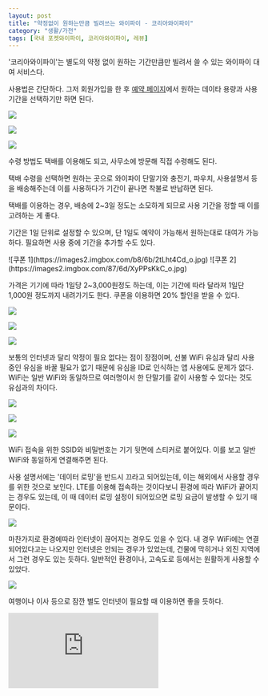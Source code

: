 ```yaml
---
layout: post
title: "약정없이 원하는만큼 빌려쓰는 와이파이 - 코리아와이파이"
category: "생활/가전"
tags: [국내 포켓와이파이, 코리아와이파이, 레뷰]
---
```


'코리아와이파이'는 별도의 약정 없이
원하는 기간만큼만 빌려서 쓸 수 있는 와이파이 대여 서비스다.

사용법은 간단하다.
그저 회원가입을 한 후 [예약 페이지](https://korea-wifi.net/revu)에서 원하는 데이타 용량과 사용 기간을 선택하기만 하면 된다.

![](https://images2.imgbox.com/82/10/DJoZDTKx_o.png)

![](https://images2.imgbox.com/25/a7/6fKnTMKn_o.png)

![](https://images2.imgbox.com/77/82/moRMeebT_o.png)

수령 방법도 택배를 이용해도 되고,
사무소에 방문해 직접 수령해도 된다.

택배 수령을 선택하면 원하는 곳으로 와이파이 단말기와 충전기, 파우치, 사용설명서 등을 배송해주는데
이를 사용하다가 기간이 끝나면 착불로 반납하면 된다.

택배를 이용하는 경우, 배송에 2~3일 정도는 소모하게 되므로
사용 기간을 정할 때 이를 고려하는 게 좋다.

기간은 1일 단위로 설정할 수 있으며,
단 1일도 예약이 가능해서 원하는대로 대여가 가능하다.
필요하면 사용 중에 기간을 추가할 수도 있다.

<p class="center" markdown="1">
![쿠폰 1](https://images2.imgbox.com/b8/6b/2tLht4Cd_o.jpg)
![쿠폰 2](https://images2.imgbox.com/87/6d/XyPPsKkC_o.jpg)
</p>

가격은 기기에 따라 1일당 2~3,000원정도 하는데,
이는 기간에 따라 달라져 1일단 1,000원 정도까지 내려가기도 한다.
쿠폰을 이용하면 20% 할인을 받을 수 있다.

![](https://images2.imgbox.com/dc/b8/TAOaRcje_o.jpg)

![](https://images2.imgbox.com/33/bb/lVq91qrU_o.jpg)

![](https://images2.imgbox.com/ed/2f/RsbkhZ3N_o.jpg)

보통의 인터넷과 달리 약정이 필요 없다는 점이 장점이며,
선불 WiFi 유심과 달리 사용중인 유심을 바꿀 필요가 없기 때문에
유심을 ID로 인식하는 앱 사용에도 문제가 없다.
WiFi는 일반 WiFi와 동일하므로 여러명이서 한 단말기를 같이 사용할 수 있다는 것도 유심과의 차이다.

![](https://images2.imgbox.com/7c/28/hFKPpdmL_o.jpg)

![](https://images2.imgbox.com/62/2d/wYj4JTl0_o.jpg)

![](https://images2.imgbox.com/d6/1a/wWFGCe3C_o.png)

WiFi 접속을 위한 SSID와 비밀번호는 기기 뒷면에 스티커로 붙어있다.
이를 보고 일반 WiFi와 동일하게 연결해주면 된다.

사용 설명서에는 '데이터 로밍'을 반드시 끄라고 되어있는데,
이는 해외에서 사용할 경우를 위한 것으로 보인다.
LTE를 이용해 접속하는 것이다보니 환경에 따라 WiFi가 끝어지는 경우도 있는데,
이 때 데이터 로밍 설정이 되어있으면 로밍 요금이 발생할 수 있기 때문이다.

![](https://images2.imgbox.com/97/86/S0ToWOVQ_o.png)

마찬가지로 환경에따라 인터넷이 끊어지는 경우도 있을 수 있다.
내 경우 WiFi에는 연결되어있다고는 나오지만 인터넷은 안되는 경우가 있었는데,
건물에 막히거나 외진 지역에서 그런 경우도 있는 듯하다.
일반적인 환경이나, 고속도로 등에서는 원활하게 사용할 수 있었다.

![](https://images2.imgbox.com/a7/21/VwCObvVc_o.jpg)

여행이나 이사 등으로 잠깐 별도 인터넷이 필요할 때 이용하면 좋을 듯하다.



![스폰서 배너](https://www.revu.net/campaign/img.php?p=91dad75749ae8e6b510f261eab68414187fbeb3c7dd40518f25c57b11205f098&amp;v=4 "이 글은 레뷰를 통해 해당 업체에서 페이백을 받아 작성했다.")
